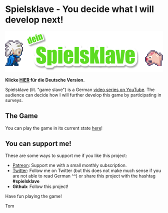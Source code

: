 # Spielsklave - You decide what I will develop next!

![Logo](img/md_logo.png)

**Klicke [HIER](README.md) für die Deutsche Version.**

Spielsklave (lit. "game slave") is a German [video series on YouTube](https://www.youtube.com/playlist?list=PL1td_Fr5vMGNqmdJOfnxDPKo_nO87Rs47).
The audience can decide how I will further develop this game by participating in surveys.

## The Game

You can play the game in its current state [here](https://letsgamedev.github.io/spielsklave/)!

## You can support me!
These are some ways to support me if you like this project:


- [Patreon](https://www.patreon.com/letsgamedev): Support me with a small monthly subscription.  
- [Twitter](https://twitter.com/letsgamedev): Follow me on Twitter (but this does not make much sense if you are not able to read German ^^) or share this project with the hashtag **#spielsklave**  
- **Github**: Follow this project!  


Have fun playing the game!

Tom
